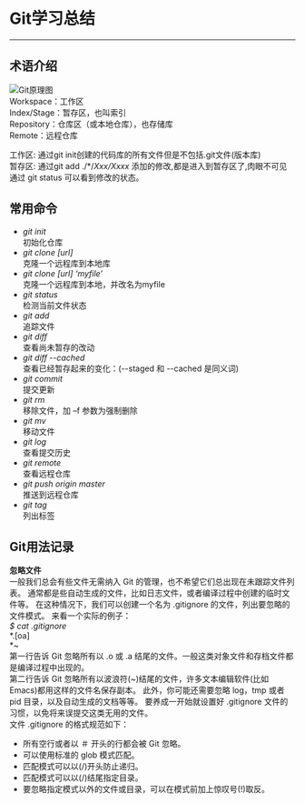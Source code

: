 # Git学习总结
---------------

## 术语介绍
![Git原理图](https://github.com/moon8787/learn/raw/master/le_git/image/git_flow.png)  
Workspace：工作区  
Index/Stage：暂存区，也叫索引  
Repository：仓库区（或本地仓库），也存储库  
Remote：远程仓库  

工作区: 通过git init创建的代码库的所有文件但是不包括.git文件(版本库)  
暂存区: 通过git add ./*/*Xxx/Xxxx* 添加的修改,都是进入到暂存区了,肉眼不可见 通过 git status 可以看到修改的状态。  
  
## 常用命令  
* _git init_  
初始化仓库  
* _git clone [url]_  
克隆一个远程库到本地库  
* _git clone [url] ‘myfile’_  
克隆一个远程库到本地，并改名为myfile  
* _git status_  
检测当前文件状态  
* _git add_  
追踪文件  
* _git diff_   
查看尚未暂存的改动  
* _git diff --cached_   
查看已经暂存起来的变化：(--staged 和 --cached 是同义词)  
* _git commit_  
提交更新  
* _git rm_  
移除文件，加 –f 参数为强制删除  
* _git mv_  
移动文件  
* _git log_  
查看提交历史  
* _git remote_  
查看远程仓库  
* _git push origin master_  
推送到远程仓库  
* _git tag_  
列出标签  

## Git用法记录  
**忽略文件**  
一般我们总会有些文件无需纳入 Git 的管理，也不希望它们总出现在未跟踪文件列表。 通常都是些自动生成的文件，比如日志文件，或者编译过程中创建的临时文件等。 在这种情况下，我们可以创建一个名为 .gitignore 的文件，列出要忽略的文件模式。 来看一个实际的例子：  
_$ cat .gitignore_  
*.\[oa\]  
*~  
第一行告诉 Git 忽略所有以 .o 或 .a 结尾的文件。一般这类对象文件和存档文件都是编译过程中出现的。   
第二行告诉 Git 忽略所有以波浪符(~)结尾的文件，许多文本编辑软件(比如 Emacs)都用这样的文件名保存副本。 此外，你可能还需要忽略 log，tmp 或者 pid 目录，以及自动生成的文档等等。 要养成一开始就设置好 .gitignore 文件的习惯，以免将来误提交这类无用的文件。   
文件 .gitignore 的格式规范如下：  
+ 所有空行或者以 ＃ 开头的行都会被 Git 忽略。  
+ 可以使用标准的 glob 模式匹配。  
+ 匹配模式可以以(/)开头防止递归。  
+ 匹配模式可以以(/)结尾指定目录。  
+ 要忽略指定模式以外的文件或目录，可以在模式前加上惊叹号(!)取反。  

